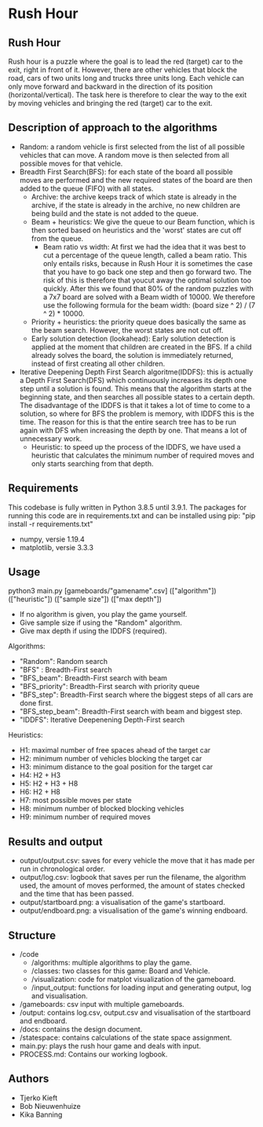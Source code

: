# Rush Hour

## Rush Hour 
Rush hour is a puzzle where the goal is to lead the red (target) car to the exit, right in front of it. However, there are other vehicles that block the road, cars of two units long and trucks three units long. Each vehicle can only move forward and backward in the direction of its position (horizontal/vertical). The task here is therefore to clear the way to the exit by moving vehicles and bringing the red (target) car to the exit. 

## Description of approach to the algorithms
* Random: a random vehicle is first selected from the list of all possible vehicles that can move. A random move is then selected from all possible moves for that vehicle.
* Breadth First Search(BFS): for each state of the board all possible moves are performed and the new required states of the board are then added to the queue (FIFO) with all states. 
    * Archive: the archive keeps track of which state is already in the archive, if the state is already in the archive, no new children are being build and the state is not added to the queue. 
    * Beam + heuristics: We give the queue to our Beam function, which is then sorted based on heuristics and the 'worst' states are cut off from the queue. 
        * Beam ratio vs width: At first we had the idea that it was best to cut a percentage of the queue length, called a beam ratio. This only entails risks, because in Rush Hour it is sometimes the case that you have to go back one step and then go forward two. The risk of this is therefore that youcut away the optimal solution too quickly. After this we found that 80% of the random puzzles with a 7x7 board are solved with a Beam width of 10000. We therefore use the following formula for the beam width: (board size ^ 2) / (7 ^ 2) * 10000. 
    * Priority + heuristics: the priority queue does basically the same as the beam search. However, the worst states are not cut off.
    * Early solution detection (lookahead): Early solution detection is applied at the moment that children are created in the BFS. If a child already solves the board, the solution is immediately returned, instead of first creating all other children. 
* Iterative Deepening Depth First Search algoritme(IDDFS): this is actually a Depth First Search(DFS) which continuously increases its depth one step until a solution is found. This means that the algorithm starts at the beginning state, and then searches all possible states to a certain depth. The disadvantage of the IDDFS is that it takes a lot of time to come to a solution, so where for BFS the problem is memory, with IDDFS this is the time. The reason for this is that the entire search tree has to be run again with DFS when increasing the depth by one. That means a lot of unnecessary work. 
    * Heuristic: to speed up the process of the IDDFS, we have used a heuristic that calculates the minimum number of required moves and only starts searching from that depth. 

## Requirements
This codebase is fully written in Python 3.8.5 until 3.9.1. 
The packages for running this code are in requirements.txt and can be installed using pip: "pip install -r requirements.txt"
* numpy, versie 1.19.4
* matplotlib, versie 3.3.3

## Usage
python3 main.py [gameboards/"gamename".csv] (["algorithm"]) (["heuristic"]) (["sample size"]) (["max depth"])

* If no algorithm is given, you play the game yourself.
* Give sample size if using the "Random" algorithm.
* Give max depth if using the IDDFS (required).

Algorithms: 
* "Random": Random search
* "BFS" : Breadth-First search
* "BFS_beam": Breadth-First search with beam 
* "BFS_priority": Breadth-First search with priority queue
* "BFS_step": Breadth-First search where the biggest steps of all cars are done first.
* "BFS_step_beam": Breadth-First search with beam and biggest step.
* "IDDFS": Iterative Deepenening Depth-First search

Heuristics: 
* H1: maximal number of free spaces ahead of the target car
* H2: minimum number of vehicles blocking the target car
* H3: minimum distance to the goal position for the target car
* H4: H2 + H3 
* H5: H2 + H3 + H8
* H6: H2 + H8
* H7: most possible moves per state 
* H8: minimum number of blocked blocking vehicles
* H9: minimum number of required moves

## Results and output 
* output/output.csv: saves for every vehicle the move that it has made per run in chronological order. 
* output/log.csv: logbook that saves per run the filename, the algorithm used, the amount of moves performed, the amount of states checked and the time that has been passed. 
* output/startboard.png: a visualisation of the game's startboard. 
* output/endboard.png: a visualisation of the game's winning endboard.

## Structure
* /code
    * /algorithms: multiple algorithms to play the game.
    * /classes: two classes for this game: Board and Vehicle.
    * /visualization: code for matplot visualization of the gameboard. 
    * /input_output: functions for loading input and generating output, log and visualisation. 
* /gameboards: csv input with multiple gameboards. 
* /output: contains log.csv, output.csv and visualisation of the startboard and endboard. 
* /docs: contains the design document. 
* /statespace: contains calculations of the state space assignment. 
* main.py: plays the rush hour game and deals with input. 
* PROCESS.md: Contains our working logbook. 

## Authors
* Tjerko Kieft
* Bob Nieuwenhuize
* Kika Banning